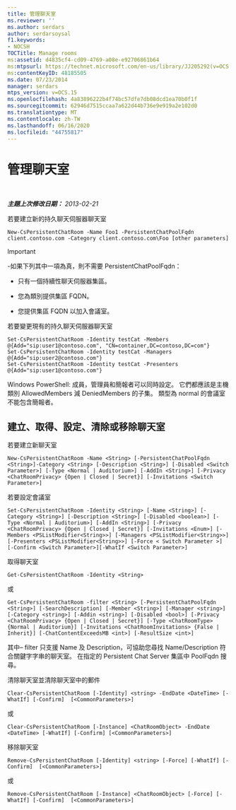 ```yaml
---
title: 管理聊天室
ms.reviewer: ''
ms.author: serdars
author: serdarsoysal
f1.keywords:
- NOCSH
TOCTitle: Manage rooms
ms:assetid: d4835cf4-cd09-4769-a08e-e92706861b64
ms:mtpsurl: https://technet.microsoft.com/en-us/library/JJ205292(v=OCS.15)
ms:contentKeyID: 48185505
ms.date: 07/23/2014
manager: serdars
mtps_version: v=OCS.15
ms.openlocfilehash: 4a83896222b4f74bc57dfe7db08dcd1ea70b0f1f
ms.sourcegitcommit: 62946d7515ccaa7a622d44b736e9e919a2e102d0
ms.translationtype: MT
ms.contentlocale: zh-TW
ms.lasthandoff: 06/16/2020
ms.locfileid: "44755817"
---
```

<div data-xmlns="http://www.w3.org/1999/xhtml">

<div class="topic" data-xmlns="http://www.w3.org/1999/xhtml" data-msxsl="urn:schemas-microsoft-com:xslt" data-cs="https://msdn.microsoft.com/">

<div data-asp="https://msdn2.microsoft.com/asp">

# <a name="manage-rooms"></a>管理聊天室

</div>

<div id="mainSection">

<div id="mainBody">

<span> </span>

_**主題上次修改日期：** 2013-02-21_

若要建立新的持久聊天伺服器聊天室

    New-CsPersistentChatRoom -Name Foo1 -PersistentChatPoolFqdn client.contoso.com -Category client.contoso.com\Foo [other parameters]

<div>


> [!IMPORTANT]  
> -如果下列其中一項為真，則不需要 PersistentChatPoolFqdn： 
> <UL>
> <LI>
> <P>只有一個持續性聊天伺服器集區。</P>
> <LI>
> <P>您為類別提供集區 FQDN。</P>
> <LI>
> <P>您提供集區 FQDN 以加入會議室。</P></LI></UL>



</div>

若要變更現有的持久聊天伺服器聊天室

    Set-CsPersistentChatRoom -Identity testCat -Members @{Add="sip:user1@contoso.com", "CN=container,DC=contoso,DC=com"}
    Set-CsPersistentChatRoom -Identity testCat -Managers @{Add="sip:user2@contoso.com"}
    Set-CsPersistentChatRoom -Identity testCat -Presenters @{Add="sip:user1@contoso.com"}

Windows PowerShell: 成員，管理員和簡報者可以同時設定。 它們都應該是主機類別 AllowedMembers 減 DeniedMembers 的子集。 類型為 normal 的會議室不能包含簡報者。

<div>

## <a name="create-get-set-clear-or-remove-a-room"></a>建立、取得、設定、清除或移除聊天室

若要建立新聊天室

    New-CsPersistentChatRoom -Name <String> [-PersistentChatPoolFqdn <String>]-Category <String> [-Description <String>] [-Disabled <Switch Parameter>] [-Type <Normal | Auditorium>] [-AddIn <String>] [-Privacy <ChatRoomPrivacy> {Open | Closed | Secret}] [-Invitations <Switch Parameter>]

若要設定會議室

    Set-CsPersistentChatRoom -Identity <String> [-Name <String>] [-Category <String>] [-Description <String>] [-Disabled <boolean>] [-Type <Normal | Auditorium>] [-AddIn <String>] [-Privacy <ChatRoomPrivacy> {Open | Closed | Secret}] [-Invitations <Enum>] [-Members <PSListModifier<String>>] [-Managers <PSListModifier<String>>] [-Presenters <PSListModifier<String>>] [-Force < Switch Parameter >] [-Confirm <Switch Parameter>][-WhatIf <Switch Parameter>]

取得聊天室

    Get-CsPersistentChatRoom -Identity <String>

或

    Get-CsPersistentChatRoom -filter <String> [-PersistentChatPoolFqdn <String>] [-SearchDescription] [-Member <String>] [-Manager <string>] [-Category <string>] [-Addin <string>] [-Disabled <bool>] [-Privacy <ChatRoomPrivacy> {Open | Closed | Secret}] [-Type <ChatRoomType> {Normal | Auditorium}] [-Invitations <ChatRoomInvitations> {False | Inherit}] [-ChatContentExceedsMB <int>] [-ResultSize <int>]

其中– filter 只支援 Name 及 Description，可協助您尋找 Name/Description 符合關鍵字字串的聊天室。 在指定的 Persistent Chat Server 集區中 PoolFqdn 搜尋。

清除聊天室並清除聊天室中的郵件

    Clear-CsPersistentChatRoom [-Identity] <string> -EndDate <DateTime> [-WhatIf] [-Confirm]  [<CommonParameters>]

或

    Clear-CsPersistentChatRoom [-Instance] <ChatRoomObject> -EndDate <DateTime> [-WhatIf] [-Confirm] [<CommonParameters>]

移除聊天室

    Remove-CsPersistentChatRoom [-Identity] <string> [-Force] [-WhatIf] [-Confirm]  [<CommonParameters>]

或

    Remove-CsPersistentChatRoom [-Instance] <ChatRoomObject> [-Force] [-WhatIf] [-Confirm]  [<CommonParameters>]

</div>

</div>

<span> </span>

</div>

</div>

</div>

